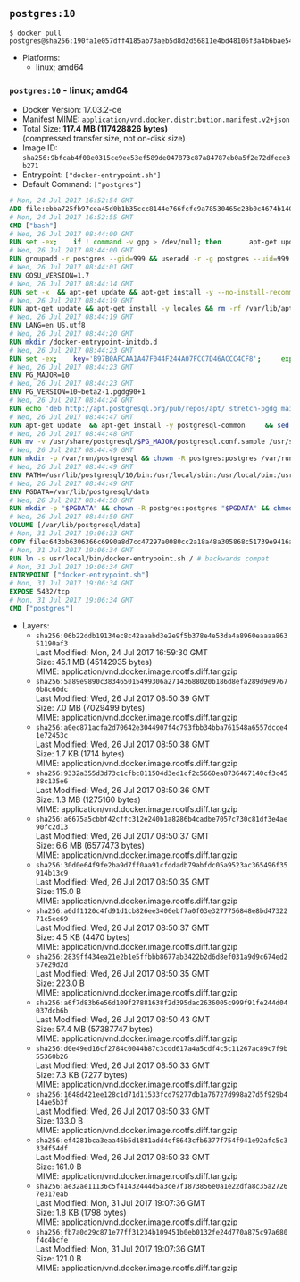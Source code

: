 ## `postgres:10`

```console
$ docker pull postgres@sha256:190fa1e057dff4185ab73aeb5d8d2d56811e4bd48106f3a4b6bae54ba6950c5a
```

-	Platforms:
	-	linux; amd64

### `postgres:10` - linux; amd64

-	Docker Version: 17.03.2-ce
-	Manifest MIME: `application/vnd.docker.distribution.manifest.v2+json`
-	Total Size: **117.4 MB (117428826 bytes)**  
	(compressed transfer size, not on-disk size)
-	Image ID: `sha256:9bfcab4f08e0315ce9ee53ef589de047873c87a84787eb0a5f2e72dfece3b271`
-	Entrypoint: `["docker-entrypoint.sh"]`
-	Default Command: `["postgres"]`

```dockerfile
# Mon, 24 Jul 2017 16:52:54 GMT
ADD file:ebba725fb97cea45d0b1b35ccc8144e766fcfc9a78530465c23b0c4674b14042 in / 
# Mon, 24 Jul 2017 16:52:55 GMT
CMD ["bash"]
# Wed, 26 Jul 2017 08:44:00 GMT
RUN set -ex; 	if ! command -v gpg > /dev/null; then 		apt-get update; 		apt-get install -y --no-install-recommends 			gnupg2 			dirmngr 		; 		rm -rf /var/lib/apt/lists/*; 	fi
# Wed, 26 Jul 2017 08:44:00 GMT
RUN groupadd -r postgres --gid=999 && useradd -r -g postgres --uid=999 postgres
# Wed, 26 Jul 2017 08:44:01 GMT
ENV GOSU_VERSION=1.7
# Wed, 26 Jul 2017 08:44:14 GMT
RUN set -x 	&& apt-get update && apt-get install -y --no-install-recommends ca-certificates wget && rm -rf /var/lib/apt/lists/* 	&& wget -O /usr/local/bin/gosu "https://github.com/tianon/gosu/releases/download/$GOSU_VERSION/gosu-$(dpkg --print-architecture)" 	&& wget -O /usr/local/bin/gosu.asc "https://github.com/tianon/gosu/releases/download/$GOSU_VERSION/gosu-$(dpkg --print-architecture).asc" 	&& export GNUPGHOME="$(mktemp -d)" 	&& gpg --keyserver ha.pool.sks-keyservers.net --recv-keys B42F6819007F00F88E364FD4036A9C25BF357DD4 	&& gpg --batch --verify /usr/local/bin/gosu.asc /usr/local/bin/gosu 	&& rm -rf "$GNUPGHOME" /usr/local/bin/gosu.asc 	&& chmod +x /usr/local/bin/gosu 	&& gosu nobody true 	&& apt-get purge -y --auto-remove ca-certificates wget
# Wed, 26 Jul 2017 08:44:19 GMT
RUN apt-get update && apt-get install -y locales && rm -rf /var/lib/apt/lists/* 	&& localedef -i en_US -c -f UTF-8 -A /usr/share/locale/locale.alias en_US.UTF-8
# Wed, 26 Jul 2017 08:44:19 GMT
ENV LANG=en_US.utf8
# Wed, 26 Jul 2017 08:44:20 GMT
RUN mkdir /docker-entrypoint-initdb.d
# Wed, 26 Jul 2017 08:44:23 GMT
RUN set -ex; 	key='B97B0AFCAA1A47F044F244A07FCC7D46ACCC4CF8'; 	export GNUPGHOME="$(mktemp -d)"; 	gpg --keyserver ha.pool.sks-keyservers.net --recv-keys "$key"; 	gpg --export "$key" > /etc/apt/trusted.gpg.d/postgres.gpg; 	rm -rf "$GNUPGHOME"; 	apt-key list
# Wed, 26 Jul 2017 08:44:23 GMT
ENV PG_MAJOR=10
# Wed, 26 Jul 2017 08:44:23 GMT
ENV PG_VERSION=10~beta2-1.pgdg90+1
# Wed, 26 Jul 2017 08:44:24 GMT
RUN echo 'deb http://apt.postgresql.org/pub/repos/apt/ stretch-pgdg main' $PG_MAJOR > /etc/apt/sources.list.d/pgdg.list
# Wed, 26 Jul 2017 08:44:47 GMT
RUN apt-get update 	&& apt-get install -y postgresql-common 	&& sed -ri 's/#(create_main_cluster) .*$/\1 = false/' /etc/postgresql-common/createcluster.conf 	&& apt-get install -y 		postgresql-$PG_MAJOR=$PG_VERSION 	&& rm -rf /var/lib/apt/lists/*
# Wed, 26 Jul 2017 08:44:48 GMT
RUN mv -v /usr/share/postgresql/$PG_MAJOR/postgresql.conf.sample /usr/share/postgresql/ 	&& ln -sv ../postgresql.conf.sample /usr/share/postgresql/$PG_MAJOR/ 	&& sed -ri "s!^#?(listen_addresses)\s*=\s*\S+.*!\1 = '*'!" /usr/share/postgresql/postgresql.conf.sample
# Wed, 26 Jul 2017 08:44:49 GMT
RUN mkdir -p /var/run/postgresql && chown -R postgres:postgres /var/run/postgresql && chmod 2777 /var/run/postgresql
# Wed, 26 Jul 2017 08:44:49 GMT
ENV PATH=/usr/lib/postgresql/10/bin:/usr/local/sbin:/usr/local/bin:/usr/sbin:/usr/bin:/sbin:/bin
# Wed, 26 Jul 2017 08:44:49 GMT
ENV PGDATA=/var/lib/postgresql/data
# Wed, 26 Jul 2017 08:44:50 GMT
RUN mkdir -p "$PGDATA" && chown -R postgres:postgres "$PGDATA" && chmod 777 "$PGDATA" # this 777 will be replaced by 700 at runtime (allows semi-arbitrary "--user" values)
# Wed, 26 Jul 2017 08:44:50 GMT
VOLUME [/var/lib/postgresql/data]
# Mon, 31 Jul 2017 19:06:33 GMT
COPY file:643bb6306366c6990a8d7cc47297e0080cc2a18a48a305868c51739e9416a044 in /usr/local/bin/ 
# Mon, 31 Jul 2017 19:06:34 GMT
RUN ln -s usr/local/bin/docker-entrypoint.sh / # backwards compat
# Mon, 31 Jul 2017 19:06:34 GMT
ENTRYPOINT ["docker-entrypoint.sh"]
# Mon, 31 Jul 2017 19:06:34 GMT
EXPOSE 5432/tcp
# Mon, 31 Jul 2017 19:06:34 GMT
CMD ["postgres"]
```

-	Layers:
	-	`sha256:06b22ddb19134ec8c42aaabd3e2e9f5b378e4e53da4a8960eaaaa86351190af3`  
		Last Modified: Mon, 24 Jul 2017 16:59:30 GMT  
		Size: 45.1 MB (45142935 bytes)  
		MIME: application/vnd.docker.image.rootfs.diff.tar.gzip
	-	`sha256:5a89e9890c383465015499306a27143688020b186d8efa289d9e97670b8c60dc`  
		Last Modified: Wed, 26 Jul 2017 08:50:39 GMT  
		Size: 7.0 MB (7029499 bytes)  
		MIME: application/vnd.docker.image.rootfs.diff.tar.gzip
	-	`sha256:a0ec871acfa2d70642e3044907f4c793fbb34bba761548a6557dcce41e72453c`  
		Last Modified: Wed, 26 Jul 2017 08:50:38 GMT  
		Size: 1.7 KB (1714 bytes)  
		MIME: application/vnd.docker.image.rootfs.diff.tar.gzip
	-	`sha256:9332a355d3d73c1cfbc811504d3ed1cf2c5660ea8736467140cf3c4538c135e6`  
		Last Modified: Wed, 26 Jul 2017 08:50:36 GMT  
		Size: 1.3 MB (1275160 bytes)  
		MIME: application/vnd.docker.image.rootfs.diff.tar.gzip
	-	`sha256:a6675a5cbbf42cffc312e240b1a8286b4cadbe7057c730c81df3e4ae90fc2d13`  
		Last Modified: Wed, 26 Jul 2017 08:50:37 GMT  
		Size: 6.6 MB (6577473 bytes)  
		MIME: application/vnd.docker.image.rootfs.diff.tar.gzip
	-	`sha256:30d0e64f9fe2ba9d7ff0aa91cfddadb79abfdc05a9523ac365496f35914b13c9`  
		Last Modified: Wed, 26 Jul 2017 08:50:35 GMT  
		Size: 115.0 B  
		MIME: application/vnd.docker.image.rootfs.diff.tar.gzip
	-	`sha256:a6df1120c4fd91d1cb826ee3406ebf7a0f03e3277756848e8bd4732271c5ee69`  
		Last Modified: Wed, 26 Jul 2017 08:50:37 GMT  
		Size: 4.5 KB (4470 bytes)  
		MIME: application/vnd.docker.image.rootfs.diff.tar.gzip
	-	`sha256:2839ff434ea21e2b1e5ffbbb8677ab3422b2d6d8ef031a9d9c674ed257e29d2d`  
		Last Modified: Wed, 26 Jul 2017 08:50:35 GMT  
		Size: 223.0 B  
		MIME: application/vnd.docker.image.rootfs.diff.tar.gzip
	-	`sha256:a6f7d83b6e56d109f27881638f2d395dac2636005c999f91fe244d04037dcb6b`  
		Last Modified: Wed, 26 Jul 2017 08:50:43 GMT  
		Size: 57.4 MB (57387747 bytes)  
		MIME: application/vnd.docker.image.rootfs.diff.tar.gzip
	-	`sha256:d0e49ed16cf2784c0044b87c3cdd617a4a5cdf4c5c11267ac89c7f9b55360b26`  
		Last Modified: Wed, 26 Jul 2017 08:50:33 GMT  
		Size: 7.3 KB (7277 bytes)  
		MIME: application/vnd.docker.image.rootfs.diff.tar.gzip
	-	`sha256:1648d421ee128c1d71d11533fcd79277db1a76727d998a27d5f929b414ae5b3f`  
		Last Modified: Wed, 26 Jul 2017 08:50:33 GMT  
		Size: 133.0 B  
		MIME: application/vnd.docker.image.rootfs.diff.tar.gzip
	-	`sha256:ef4281bca3eaa46b5d1881add4ef8643cfb6377f754f941e92afc5c333df54df`  
		Last Modified: Wed, 26 Jul 2017 08:50:33 GMT  
		Size: 161.0 B  
		MIME: application/vnd.docker.image.rootfs.diff.tar.gzip
	-	`sha256:ae32ae11136c5f41432444d5a3ce7f1873856e0a1e22dfa8c35a27267e317eab`  
		Last Modified: Mon, 31 Jul 2017 19:07:36 GMT  
		Size: 1.8 KB (1798 bytes)  
		MIME: application/vnd.docker.image.rootfs.diff.tar.gzip
	-	`sha256:fb7a0d29c871e77ff31234b109451b0eb0132fe24d770a875c97a680f4c4bcfe`  
		Last Modified: Mon, 31 Jul 2017 19:07:36 GMT  
		Size: 121.0 B  
		MIME: application/vnd.docker.image.rootfs.diff.tar.gzip

